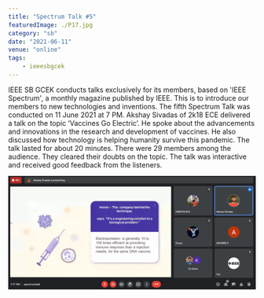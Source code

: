 ```yaml
---
title: "Spectrum Talk #5"
featuredImage: ./P17.jpg
category: "sb"
date: "2021-06-11"
venue: "online"
tags:
    - ieeesbgcek
---
```

IEEE SB GCEK conducts talks exclusively for its members, based on 'IEEE Spectrum', a monthly magazine published by IEEE. This is to introduce our members to new technologies and inventions. The fifth Spectrum Talk was conducted on 11 June 2021 at 7 PM. 
Akshay Sivadas of 2k18 ECE delivered a talk on the topic ‘Vaccines Go Electric’. He spoke about the advancements and innovations in the research and development of vaccines. He also discussed how technology is helping humanity survive this pandemic.
The talk lasted for about 20 minutes. There were 29 members among the audience. They cleared their doubts on the topic.
The talk was interactive and received good feedback from the listeners.


![Spectrum Talk #5](./P18.jpg)

        